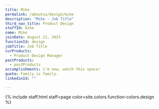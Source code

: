 ```yaml
---
title: Mike
permalink: /aboutus/design/mike
description: "Mike - Job Title"
third_nav_title: Product Design
staffId: mike
name: Mike
joinDate: August 21, 2023
functionId: design
jobTitle: Job Title
curProducts:
  - Product Design Manager
pastProducts:
  - pastProducts
accomplishments: i'm new, watch this space!
quote: Family is family.
linkedinId: ""

---
```


{% include staff.html staff=page color=site.colors.function-colors.design %}
